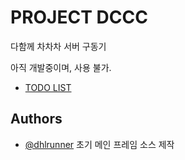 # PROJECT DCCC

다함께 차차차 서버 구동기

아직 개발중이며, 사용 불가.

- [TODO LIST](https://github.com/Adobe12327/PROJ_DCCC/wiki/TODO)

## Authors

- [@dhlrunner](https://github.com/dhlrunner) 초기 메인 프레임 소스 제작

